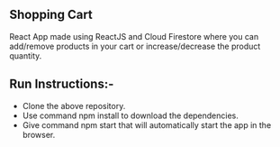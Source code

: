 ## Shopping Cart
React App made using ReactJS and Cloud Firestore where you can add/remove products in your cart or increase/decrease the product quantity.

## Run Instructions:- 
<ul>
  <li>Clone the above repository.</li>
  <li>Use command npm install to download the dependencies. </li>
  <li>Give command npm start that will automatically start the app in the browser.</li>
</ul>
